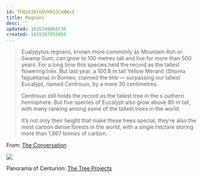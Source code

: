 ```yaml
---
id: ThQyEIDthQVkROJCeNWx3
title: Regnans
desc: ''
updated: 1635308068730
created: 1635307855059
---
```

>Eualypytus regnans, known more commonly as Mountain Ash or Swamp Gum, can grow to 100 metres tall and live for more than 500 years. For a long time this species held the record as the tallest flowering tree. But last year, a 100.8 m tall Yellow Meranti (Shorea faguetiana) in Borneo, claimed the title — surpassing our tallest Eucalypt, named Centrioun, by a mere 30 centimetres.
>
>Centrioun still holds the record as the tallest tree in the s`outhern hemisphere. But five species of Eucalypt also grow above 85 m tall, with many ranking among some of the tallest trees in the world.
>
>It’s not only their height that make these trees special, they’re also the most carbon dense forests in the world, with a single hectare storing more than 1,867 tonnes of carbon.

From: [The Conversation](https://theconversation.com/photos-from-the-field-capturing-the-grandeur-and-heartbreak-of-tasmanias-giant-trees-144743)


![](https://images.theconversation.com/files/355233/original/file-20200828-20-1x3dcaq.jpg?ixlib=rb-1.1.0&q=45&auto=format&w=1000&fit=clip)

Panorama of Centurion: [The Tree Projects](www.thetreeprojects.com)
